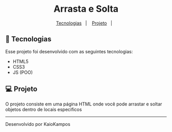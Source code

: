 <h1 align="center">Arrasta e Solta</h1>

<p align="center">
  <a href="#-tecnologias">Tecnologias</a>&nbsp;&nbsp;&nbsp;|&nbsp;&nbsp;&nbsp;
  <a href="#-projeto">Projeto</a>&nbsp;&nbsp;&nbsp;|&nbsp;&nbsp;&nbsp;
  <!-- <a href="#-projeto">Deployment</a> -->
</p>

## 🚀 Tecnologias

Esse projeto foi desenvolvido com as seguintes tecnologias:

- HTML5 
- CSS3
- JS (POO) 

## 💻 Projeto

O projeto consiste em uma página HTML onde você pode arrastar e soltar objetos dentro de locais especificos

<!-- ## ☁️ Deployment

Você pode visualizar os deploys do projeto através desses links: -->


---
Desenvolvido por KaioKampos
